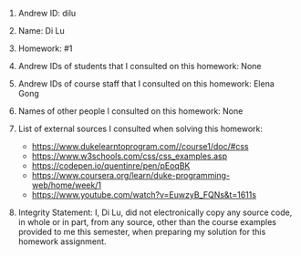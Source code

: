 1) Andrew ID: dilu
2) Name: Di Lu
3) Homework: #1
4) Andrew IDs of students that I consulted on this homework: None
5) Andrew IDs of course staff that I consulted on this homework: Elena Gong
6) Names of other people I consulted on this homework: None
7) List of external sources I consulted when solving this homework:
    * https://www.dukelearntoprogram.com//course1/doc/#css
    * https://www.w3schools.com/css/css_examples.asp
    * https://codepen.io/quentinre/pen/pEoqBK
    * https://www.coursera.org/learn/duke-programming-web/home/week/1
    * https://www.youtube.com/watch?v=EuwzyB_FQNs&t=1611s

8) Integrity Statement: I, Di Lu, did not electronically copy any
source code, in whole or in part, from any source, other than the course
examples provided to me this semester, when preparing my solution for this
homework assignment.